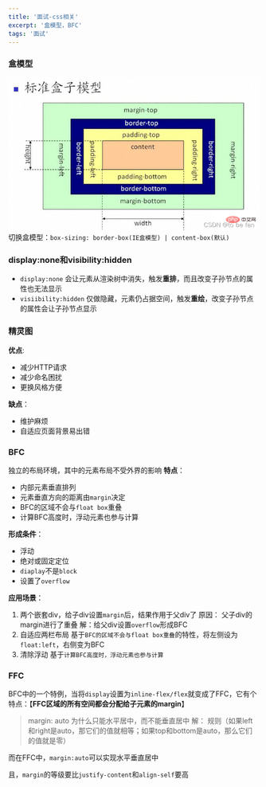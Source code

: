 ```yaml
---
title: '面试-css相关'
excerpt: '盒模型，BFC'
tags: '面试'
---
```


### 盒模型
![在这里插入图片描述](/assets/images/3e98e315d8894c61809708260604cccf.png)
切换盒模型：`box-sizing: border-box(IE盒模型) | content-box(默认)`
### display:none和visibility:hidden
- `display:none` 会让元素从渲染树中消失，触发**重排**，而且改变子孙节点的属性也无法显示
- `visiibility:hidden` 仅做隐藏，元素仍占据空间，触发**重绘**，改变子孙节点的属性会让子孙节点显示

### 精灵图
**优点**:
- 减少HTTP请求
- 减少命名困扰
- 更换风格方便

**缺点**：
- 维护麻烦
- 自适应页面背景易出错

### BFC
            
独立的布局环境，其中的元素布局不受外界的影响
**特点**：
- 内部元素垂直排列
- 元素垂直方向的距离由`margin`决定
- BFC的区域不会与`float box`重叠
- 计算BFC高度时，浮动元素也参与计算

**形成条件**：
 - 浮动
 - 绝对或固定定位
 - `diaplay`不是`block`
 - 设置了`overflow`
 
 **应用场景**：
 1. 两个嵌套div，给子div设置`margin`后，结果作用于父div了
 	原因： 父子div的margin进行了重叠
 	解：给父div设置`overflow`形成BFC
 2. 自适应两栏布局
 	基于`BFC的区域不会与float box重叠`的特性，将左侧设为`float:left`，右侧变为BFC
 3. 清除浮动
 	基于`计算BFC高度时，浮动元素也参与计算`

### FFC
BFC中的一个特例，当将`display`设置为`inline-flex/flex`就变成了FFC，它有个特点：【**FFC区域的所有空间都会分配给子元素的margin**】

> margin: auto 为什么只能水平居中，而不能垂直居中
> 解： 规则（如果left和right是auto，那它们的值就相等；如果top和bottom是auto，那么它们的值就是零）

而在FFC中，`margin:auto`可以实现水平垂直居中

且，`margin`的等级要比`justify-content`和`align-self`要高

